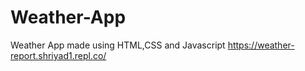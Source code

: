 # Weather-App
Weather App made using HTML,CSS and Javascript
https://weather-report.shriyad1.repl.co/
